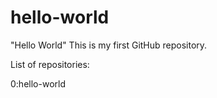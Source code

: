 # hello-world
"Hello World"  This is my first GitHub repository.

List of repositories:

0:hello-world
